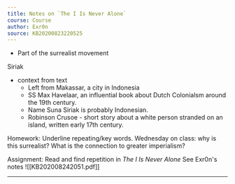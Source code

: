 ```yaml
---
title: Notes on `The I Is Never Alone` 
course: Course 
author: Exr0n
source: KB20200823220525
---
```


- Part of the surrealist movement

Siriak

- context from text
    - Left from Makassar, a city in Indonesia
    - SS Max Havelaar, an influential book about Dutch Colonialsm around the 19th century.
    - Name Suna Siriak is probably Indonesian.
     - Robinson Crusoe - short story about a white person stranded on an island, written early 17th century.
     
Homework: Underline repeating/key words.
Wednesday on class: why is this surrealist? What is the connection to greater imperialism?


Assignment: Read and find repetition in _The I Is Never Alone_
	See Exr0n's notes ![[KB202008242051.pdf]]
			
---